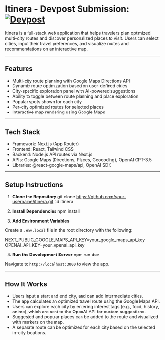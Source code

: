 # Itinera - Devpost Submission: [![Devpost](https://img.shields.io/badge/Devpost-View-orange?logo=dev.to)](https://devpost.com/software/temp-jg764r)

Itinera is a full-stack web application that helps travelers plan optimized multi-city routes and discover personalized places to visit. Users can select cities, input their travel preferences, and visualize routes and recommendations on an interactive map.

---

## Features

- Multi-city route planning with Google Maps Directions API
- Dynamic route optimization based on user-defined cities
- City-specific exploration panel with AI-powered suggestions
- Ability to toggle between route planning and place exploration
- Popular spots shown for each city
- Per-city optimized routes for selected places
- Interactive map rendering using Google Maps

---

## Tech Stack

- Framework: Next.js (App Router)
- Frontend: React, Tailwind CSS
- Backend: Node.js API routes via Next.js
- APIs: Google Maps (Directions, Places, Geocoding), OpenAI GPT-3.5
- Libraries: @react-google-maps/api, OpenAI SDK

---

## Setup Instructions

1. **Clone the Repository**
git clone https://github.com/your-username/itinera.git
cd itinera


2. **Install Dependencies**
npm install


3. **Add Environment Variables**

Create a `.env.local` file in the root directory with the following:

NEXT_PUBLIC_GOOGLE_MAPS_API_KEY=your_google_maps_api_key
OPENAI_API_KEY=your_openai_api_key


4. **Run the Development Server**
npm run dev


Navigate to `http://localhost:3000` to view the app.

---

## How It Works

- Users input a start and end city, and can add intermediate cities.
- The app calculates an optimized travel route using the Google Maps API.
- Users can explore each city by entering interest tags (e.g., food, history, anime), which are sent to the OpenAI API for custom suggestions.
- Suggested and popular places can be added to the route and visualized with markers on the map.
- A separate route can be optimized for each city based on the selected in-city locations.
